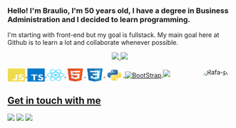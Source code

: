 ### Hello! I'm Braulio, I'm 50 years old, I have a degree in Business Administration and I decided to learn programming.
I'm starting with front-end but my goal is fullstack. My main goal here at Github is to learn a lot and collaborate whenever possible.

<div align="center">
  <a href="https://github.com/brauliotruylio">
  <img height="180em" src="https://github-readme-stats.vercel.app/api?username=brauliotruylio&show_icons=true&theme=codeSTACKr&include_all_commits=true&count_private=true"/>
  <img height="180em" src="https://github-readme-stats.vercel.app/api/top-langs/?username=brauliotruylio&layout=compact&langs_count=7&theme=codeSTACKr"/>
</div>
<div style="display: inline_block"><br>
  <img align="center" alt="Js" height="30" width="40" src="https://raw.githubusercontent.com/devicons/devicon/master/icons/javascript/javascript-plain.svg">
  <img align="center" alt="Ts" height="30" width="40" src="https://raw.githubusercontent.com/devicons/devicon/master/icons/typescript/typescript-plain.svg">
  <img align="center" alt="React" height="30" width="40" src="https://raw.githubusercontent.com/devicons/devicon/master/icons/react/react-original.svg">
  <img align="center" alt="HTML" height="30" width="40" src="https://raw.githubusercontent.com/devicons/devicon/master/icons/html5/html5-original.svg">
  <img align="center" alt="CSS" height="30" width="40" src="https://raw.githubusercontent.com/devicons/devicon/master/icons/css3/css3-original.svg">
  <img align="center" alt="Python" height="30" width="40" src="https://raw.githubusercontent.com/devicons/devicon/master/icons/python/python-original.svg">
  <img align="center" alt="BootStrap" height="30" width="40" src="https://cdn.jsdelivr.net/gh/devicons/devicon/icons/bootstrap/bootstrap-plain.svg">
  <img align="right" alt="Rafa-pic" height="150" style="border-radius:50px;" src="https://cdn-icons-png.flaticon.com/512/1051/1051275.png">
  <img src="https://cdn.jsdelivr.net/gh/devicons/devicon/icons/tailwindcss/tailwindcss-plain.svg">
</div>
  
  ##
  
  ## Get in touch with me
  
 <a href="https://www.linkedin.com/in/braulio-truylio" target="_blank"><img src="https://img.shields.io/badge/-LinkedIn-%230077B5?style=for-the-badge&logo=linkedin&logoColor=white" target="_blank"></a>
<a href = "mailto:braulio.truylio@gmail.com"><img src="https://img.shields.io/badge/-Gmail-%23333?style=for-the-badge&logo=gmail&logoColor=white" target="_blank"></a>
<a href="https://instagram.com/braulio.truylio" target="_blank"><img src="https://img.shields.io/badge/-Instagram-%23E4405F?style=for-the-badge&logo=instagram&logoColor=white" target="_blank"></a>
